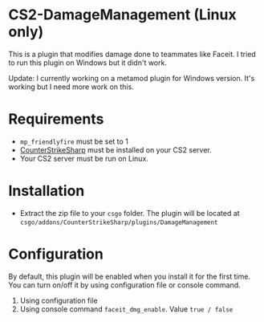 # CS2-DamageManagement (Linux only)
This is a plugin that modifies damage done to teammates like Faceit. I tried to run this plugin on Windows but it didn't work.

Update: I currently working on a metamod plugin for Windows version. It's working but I need more work on this.
# Requirements
* `mp_friendlyfire` must be set to 1
* [CounterStrikeSharp](https://github.com/roflmuffin/CounterStrikeSharp) must be installed on your CS2 server.
* Your CS2 server must be run on Linux.
# Installation
- Extract the zip file to your `csgo` folder. The plugin will be located at `csgo/addons/CounterStrikeSharp/plugins/DamageManagement`
# Configuration
By default, this plugin will be enabled when you install it for the first time. You can turn on/off it by using configuration file or console command.
1. Using configuration file
2. Using console command
`faceit_dmg_enable`. Value `true / false`
